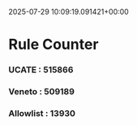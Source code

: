2025-07-29 10:09:19.091421+00:00
# Rule Counter 
 ### UCATE : 515866

 ### Veneto : 509189

 ### Allowlist : 13930